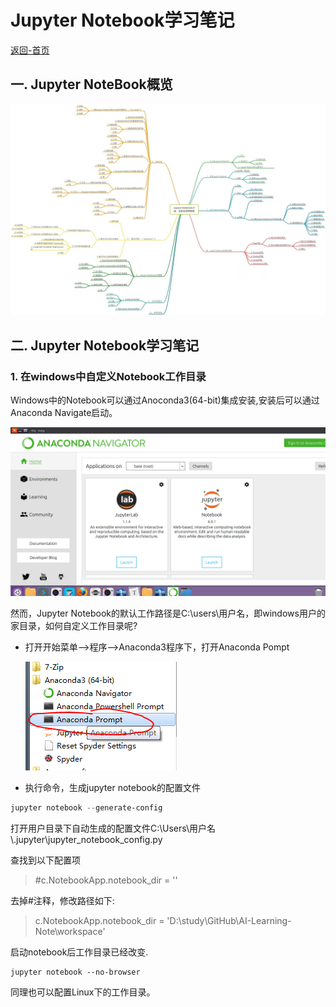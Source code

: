 # Jupyter Notebook学习笔记

[返回-首页](../README.md)

## 一. Jupyter NoteBook概览

![Jupyter Notebook介绍概览](images/jupter-notebook_map.png)

## 二. Jupyter Notebook学习笔记

### 1. 在windows中自定义Notebook工作目录

Windows中的Notebook可以通过Anoconda3(64-bit)集成安装,安装后可以通过Anaconda Navigate启动。

![anaconda-navigate](images/anaconda-navigate3.png)

然而，Jupyter Notebook的默认工作路径是C:\users\用户名，即windows用户的家目录，如何自定义工作目录呢?

* 打开开始菜单——>程序——>Anaconda3程序下，打开Anaconda Pompt

  ![Anaconda3-prompt](images/anaconda-prompt.png)

* 执行命令，生成jupyter notebook的配置文件

```powershell
jupyter notebook --generate-config
```

打开用户目录下自动生成的配置文件C:\Users\用户名\\.jupyter\jupyter_notebook_config.py

查找到以下配置项

> #c.NotebookApp.notebook_dir = ''

去掉#注释，修改路径如下:

> c.NotebookApp.notebook_dir = 'D:\study\GitHub\AI-Learning-Note\workspace'

启动notebook后工作目录已经改变.

```pow
jupyter notebook --no-browser
```

同理也可以配置Linux下的工作目录。

